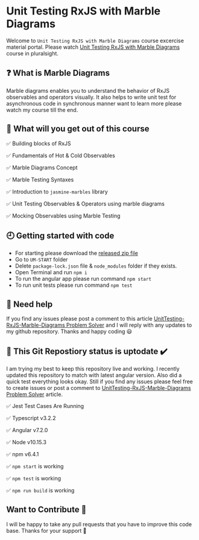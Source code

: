 # Unit Testing RxJS with Marble Diagrams

Welcome to `Unit Testing RxJS with Marble Diagrams` course excercise material portal. Please watch [Unit Testing RxJS with Marble Diagrams](https://app.pluralsight.com/library/courses/unit-testing-rxjs-marble-diagrams/table-of-contents) course in pluralsight. 

## ❓ What is Marble Diagrams

Marble diagrams enables you to understand the behavior of RxJS observables and operators visually. It also helps to write unit test for asynchronous code in synchronous manner want to learn more please watch my course till the end. 

## 💼 What will you get out of this course

  ✅ Building blocks of RxJS

  ✅ Fundamentals of Hot & Cold Observables

  ✅ Marble Diagrams Concept

  ✅ Marble Testing Syntaxes

  ✅ Introduction to `jasmine-marbles` library

  ✅ Unit Testing Observables & Operators using marble diagrams

  ✅ Mocking Observables using Marble Testing
 
 
## 🕘 Getting started with code

 - For starting please download the [released zip file](https://github.com/rupeshtiwari/UnitTesting-RxJS-Marble-Diagrams/releases/tag/GettingStarted)  
 - Go to `UM-START` folder
 - Delete `package-lock.json` file & `node_modules` folder if they exists. 
 - Open Terminal and run `npm i`
 - To run the angular app please run command `npm start`
 - To run unit tests please run command `npm test`

## 📣 Need help

If you find any issues please post a comment to this article [UnitTesting-RxJS-Marble-Diagrams Problem Solver](https://rupeshtiwari.com/unittesting-rxjs-marble-diagrams-problem-solver/) and I will reply with any updates to my github repository. 
Thanks and happy coding 😃

## 💯 This Git Repostiory status is uptodate ✔️

I am trying my best to keep this repository live and working. I recently updated this repository to match with latest angular version.
Also did a quick test everything looks okay. Still if you find any issues please feel free to create issues or post a comment to [UnitTesting-RxJS-Marble-Diagrams Problem Solver](https://rupeshtiwari.com/unittesting-rxjs-marble-diagrams-problem-solver/) article.  

 ✅ Jest Test Cases Are Running

 ✅ Typescript v3.2.2

 ✅ Angular v7.2.0

 ✅ Node v10.15.3

 ✅ npm v6.4.1

 ✅ `npm start` is working

 ✅ `npm test` is working

 ✅ `npm run build` is working 


## Want to Contribute 🙏

I will be happy to take any pull requests that you have to improve this code base. Thanks for your support 🙏 

